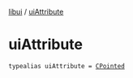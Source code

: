 [libui](index.md) / [uiAttribute](./ui-attribute.md)

# uiAttribute

`typealias uiAttribute = `[`CPointed`](../kotlinx.cinterop/-c-pointed/index.md)